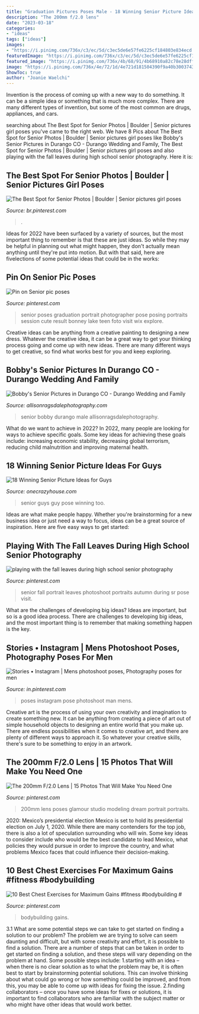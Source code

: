 ```yaml
---
title: "Graduation Pictures Poses Male - 18 Winning Senior Picture Ideas For Guys"
description: "The 200mm f/2.0 lens"
date: "2023-03-18"
categories:
- "ideas"
tags: ["ideas"]
images:
- "https://i.pinimg.com/736x/c3/ec/5d/c3ec5de6e57fe6225cf184803e834ecd.jpg"
featuredImage: "https://i.pinimg.com/736x/c3/ec/5d/c3ec5de6e57fe6225cf184803e834ecd.jpg"
featured_image: "https://i.pinimg.com/736x/4b/68/91/4b68910a82c78e28dfffffc1b76f0888.jpg"
image: "https://i.pinimg.com/736x/4e/72/1d/4e721d181504390f9a40b3003743aaf4--school-portraits-senior-pics.jpg"
ShowToc: true
author: "Joanie Waelchi"
---
```



Invention is the process of coming up with a new way to do something. It can be a simple idea or something that is much more complex. There are many different types of invention, but some of the most common are drugs, appliances, and cars.

	

		
searching about The Best Spot for Senior Photos | Boulder | Senior pictures girl poses you've came to the right web. We have 8 Pics about The Best Spot for Senior Photos | Boulder | Senior pictures girl poses like Bobby&#039;s Senior Pictures in Durango CO - Durango Wedding and Family, The Best Spot for Senior Photos | Boulder | Senior pictures girl poses and also playing with the fall leaves during high school senior photography. Here it is:
		
    
## The Best Spot For Senior Photos | Boulder | Senior Pictures Girl Poses

<img loading=lazy src="https://i.pinimg.com/736x/f2/dd/1a/f2dd1ab7018263bc6af35e2faf0e4979.jpg" onerror="this.onerror=null;this.src='https://tse3.mm.bing.net/th?id=OIP.BY1IAswQ3Cxk4OUl7bRb1QHaLH&amp;pid=15.1';" alt="The Best Spot for Senior Photos | Boulder | Senior pictures girl poses">

_Source: br.pinterest.com_

>. 

	

Ideas for 2022 have been surfaced by a variety of sources, but the most important thing to remember is that these are just ideas. So while they may be helpful in planning out what might happen, they don't actually mean anything until they're put into motion. But with that said, here are fivelections of some potential ideas that could be in the works: 

    
## Pin On Senior Pic Poses

<img loading=lazy src="https://i.pinimg.com/736x/89/b2/30/89b230d4a732421b1658ad6128332c52--graduation-pics-senior-photos.jpg" onerror="this.onerror=null;this.src='https://tse1.mm.bing.net/th?id=OIP.0LDyusjasBlJ3P9e6zIltwDMEy&amp;pid=15.1';" alt="Pin on Senior pic poses">

_Source: pinterest.com_

>senior poses graduation portrait photographer pose posing portraits session cute result bonney lake teen foto visit wix explore. 

	

Creative ideas can be anything from a creative painting to designing a new dress. Whatever the creative idea, it can be a great way to get your thinking process going and come up with new ideas. There are many different ways to get creative, so find what works best for you and keep exploring.

    
## Bobby&#039;s Senior Pictures In Durango CO - Durango Wedding And Family

<img loading=lazy src="https://allisonragsdalephotography.com/wp-content/uploads/2013/11/allisonragsdalephotography-8585.jpg" onerror="this.onerror=null;this.src='https://tse4.mm.bing.net/th?id=OIP.hbE4fHmJGPKA_gcicrFWNgHaLI&amp;pid=15.1';" alt="Bobby&#039;s Senior Pictures in Durango CO - Durango Wedding and Family">

_Source: allisonragsdalephotography.com_

>senior bobby durango male allisonragsdalephotography. 

	

What do we want to achieve in 2022?
In 2022, many people are looking for ways to achieve specific goals. Some key ideas for achieving these goals include: increasing economic stability, decreasing global terrorism, reducing child malnutrition and improving maternal health.

    
## 18 Winning Senior Picture Ideas For Guys

<img loading=lazy src="https://cdn.onecrazyhouse.com/wp-content/uploads/2016/08/great-senior-guy-pose.jpg" onerror="this.onerror=null;this.src='https://tse1.mm.bing.net/th?id=OIP.aYSFXEbcoklgo5PNxCAjwgHaLH&amp;pid=15.1';" alt="18 Winning Senior Picture Ideas for Guys">

_Source: onecrazyhouse.com_

>senior guys guy pose winning too. 

	

Ideas are what make people happy. Whether you're brainstorming for a new business idea or just need a way to focus, ideas can be a great source of inspiration. Here are five easy ways to get started: 

    
## Playing With The Fall Leaves During High School Senior Photography

<img loading=lazy src="https://i.pinimg.com/736x/4e/72/1d/4e721d181504390f9a40b3003743aaf4--school-portraits-senior-pics.jpg" onerror="this.onerror=null;this.src='https://tse2.mm.bing.net/th?id=OIP.L9icvi9H5fVeNgGSFEnnXgHaLL&amp;pid=15.1';" alt="playing with the fall leaves during high school senior photography">

_Source: pinterest.com_

>senior fall portrait leaves photoshoot portraits autumn during sr pose visit. 

	

What are the challenges of developing big ideas?
Ideas are important, but so is a good idea process. There are challenges to developing big ideas, and the most important thing is to remember that making something happen is the key.

    
## Stories • Instagram | Mens Photoshoot Poses, Photography Poses For Men

<img loading=lazy src="https://i.pinimg.com/736x/4b/68/91/4b68910a82c78e28dfffffc1b76f0888.jpg" onerror="this.onerror=null;this.src='https://tse3.mm.bing.net/th?id=OIP.DhICFPwBDrlDLrHHL7aUAAHaNK&amp;pid=15.1';" alt="Stories • Instagram | Mens photoshoot poses, Photography poses for men">

_Source: in.pinterest.com_

>poses instagram pose photoshoot man mens. 

	

Creative art is the process of using your own creativity and imagination to create something new. It can be anything from creating a piece of art out of simple household objects to designing an entire world that you make up. There are endless possibilities when it comes to creative art, and there are plenty of different ways to approach it. So whatever your creative skills, there's sure to be something to enjoy in an artwork.

    
## The 200mm F/2.0 Lens | 15 Photos That Will Make You Need One

<img loading=lazy src="https://i.pinimg.com/736x/60/8c/98/608c98c526e5272c4b70b0c19f2a3665.jpg" onerror="this.onerror=null;this.src='https://tse4.mm.bing.net/th?id=OIP.CUvP0vhzCSN8fMem8-C1xQHaLH&amp;pid=15.1';" alt="The 200mm F/2.0 Lens | 15 Photos That Will Make You Need One">

_Source: pinterest.com_

>200mm lens poses glamour studio modeling dream portrait portraits. 

	

2020: Mexico’s presidential election
Mexico is set to hold its presidential election on July 1, 2020. While there are many contenders for the top job, there is also a lot of speculation surrounding who will win. Some key ideas to consider include who would be the best candidate to lead Mexico, what policies they would pursue in order to improve the country, and what problems Mexico faces that could influence their decision-making.

    
## 10 Best Chest Exercises For Maximum Gains #fitness #bodybuilding #

<img loading=lazy src="https://i.pinimg.com/736x/c3/ec/5d/c3ec5de6e57fe6225cf184803e834ecd.jpg" onerror="this.onerror=null;this.src='https://tse4.mm.bing.net/th?id=OIP.tO1BGp2UCWJ2YT_RmLvvYwHaRq&amp;pid=15.1';" alt="10 Best Chest Exercises for Maximum Gains #fitness #bodybuilding #">

_Source: pinterest.com_

>bodybuilding gains. 

	

3.1 What are some potential steps we can take to get started on finding a solution to our problem?
The problem we are trying to solve can seem daunting and difficult, but with some creativity and effort, it is possible to find a solution. There are a number of steps that can be taken in order to get started on finding a solution, and these steps will vary depending on the problem at hand. Some possible steps include: 
1.starting with an idea – when there is no clear solution as to what the problem may be, it is often best to start by brainstorming potential solutions. This can involve thinking about what could go wrong or how something could be improved, and from this, you may be able to come up with ideas for fixing the issue. 
2.finding collaborators – once you have some ideas for fixes or solutions, it is important to find collaborators who are familiar with the subject matter or who might have other ideas that would work better.

